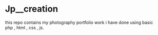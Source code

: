 # Jp__creation
this repo contains my photography portfolio work i have done using basic php , html , css , js.
